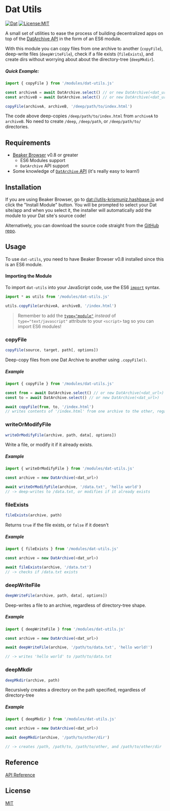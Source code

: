 # Dat Utils

[![Dat](https://dat-badge.glitch.me/utils-krismuniz.hashbase.io/badge.svg)](dat://utils-krismuniz.hashbase.io) [![License:MIT](https://img.shields.io/badge/license-MIT-blue.svg?style=flat-square)](/LICENSE.md)

A small set of utilities to ease the process of building decentralized apps on top of the [DatArchive API](https://beakerbrowser.com/docs/apis/dat.html) in the form of an ES6 module.

With this module you can copy files from one archive to another (`copyFile`), deep-write files (`deepWriteFile`), check if a file exists (`fileExists`), and create dirs without worrying about about the directory-tree (`deepMkdir`).

##### Quick Example:

```js
import { copyFile } from '/modules/dat-utils.js'

const archiveA = await DatArchive.select() // or new DatArchive(<dat_url>)
const archiveB = await DatArchive.select() // or new DatArchive(<dat_url>)

copyFile(archiveA, archiveB, '/deep/path/to/index.html')
```

The code above deep-copies `/deep/path/to/index.html` from `archiveA` to `archiveB`. No need to create `/deep`, `/deep/path`, or `/deep/path/to/` directories.

## Requirements

* [Beaker Browser](https://beakerbrowser.com) v0.8 or greater
  * ES6 Modules support
  * `DatArchive` API support
* Some knowledge of [`DatArchive` API](https://beakerbrowser.com/docs/apis/dat.html) (it's really easy to learn!)

## Installation

If you are using Beaker Browser, go to [dat://utils-krismuniz.hashbase.io](dat://utils-krismuniz.hashbase.io) and click the "Install Module" button. You will be prompted to select your Dat site/app and when you select it, the installer will automatically add the module to your Dat site's source code!

Alternatively, you can download the source code straight from the [GitHub repo](https://github.com/krismuniz/dat-utils).

## Usage

To use `dat-utils`, you need to have Beaker Browser v0.8 installed since this is an ES6 module.

#### Importing the Module

To import `dat-utils` into your JavaScript code, use the ES6 [`import`](https://developer.mozilla.org/en-US/docs/Web/JavaScript/Reference/Statements/import) syntax.

```js
import * as utils from '/modules/dat-utils.js'

utils.copyFile(archiveA, archiveB, '/index.html')
```

> Remember to add the [`type="module"`](https://hacks.mozilla.org/2018/03/es-modules-a-cartoon-deep-dive/) *instead* of `type="text/javascript"` attribute to your `<script>` tag so you can import ES6 modules!

### copyFile

```js
copyFile(source, target, path[, options])
```

Deep-copy files from one Dat Archive to another using `.copyFile()`.

##### Example

```js
import { copyFile } from '/modules/dat-utils.js'

const from = await DatArchive.select() // or new DatArchive(<dat_url>)
const to = await DatArchive.select() // or new DatArchive(<dat_url>)

await copyFile(from, to, '/index.html')
// writes contents of '/index.html' from one archive to the other, regardless of directory-tree
```

### writeOrModifyFile

```js
writeOrModifyFile(archive, path, data[, options])
```

Write a file, or modify it if it already exists.

##### Example

```js
import { writeOrModifyFile } from '/modules/dat-utils.js'

const archive = new DatArchive(<dat_url>)

await writeOrModifyFile(archive, '/data.txt', 'hello world')
// -> deep-writes to /data.txt, or modifies if it already exists
```

### fileExists

```js
fileExists(archive, path)
```

Returns `true` if the file exists, or `false` if it doesn't

##### Example

```js
import { fileExists } from '/modules/dat-utils.js'

const archive = new DatArchive(<dat_url>)

await fileExists(archive, '/data.txt')
// -> checks if /data.txt exists
```

### deepWriteFile

```js
deepWriteFile(archive, path, data[, options])
```

Deep-writes a file to an archive, regardless of directory-tree shape.

##### Example

```js
import { deepWriteFile } from '/modules/dat-utils.js'

const archive = new DatArchive(<dat_url>)

await deepWriteFile(archive, '/path/to/data.txt', 'hello world!')

// -> writes 'hello world' to /path/to/data.txt
```

### deepMkdir

```js
deepMkdir(archive, path)
```

Recursively creates a directory on the path specified, regardless of directory-tree

##### Example

```js
import { deepMkdir } from '/modules/dat-utils.js'

const archive = new DatArchive(<dat_url>)

await deepMkdir(archive, '/path/to/other/dir')

// -> creates /path, /path/to, /path/to/other, and /path/to/other/dir
```

## Reference

[API Reference](/REFERENCE.md)

## License

[MIT](/LICENSE.md)
